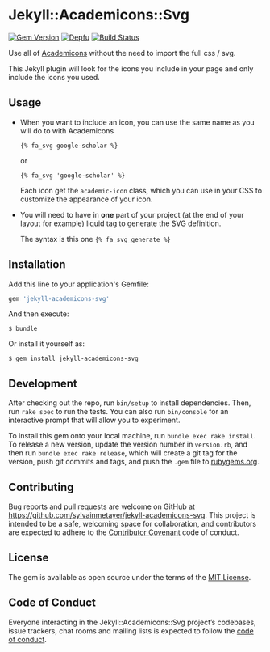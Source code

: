 # Jekyll::Academicons::Svg

[![Gem Version](https://badge.fury.io/rb/jekyll-academicons-svg.svg)](https://badge.fury.io/rb/jekyll-academicons-svg)
[![Depfu](https://badges.depfu.com/badges/2485678e93db5385c4b69cf7f7ca7499/overview.svg)](https://depfu.com/github/sylvainmetayer/jekyll-academicons-svg?project_id=10126)
[![Build Status](https://travis-ci.org/sylvainmetayer/jekyll-academicons-svg.svg?branch=master)](https://travis-ci.org/sylvainmetayer/jekyll-academicons-svg)


Use all of [Academicons](https://jpswalsh.github.io/academicons/) without the need to import the full css / svg.

This Jekyll plugin will look for the icons you include in your page and only include the icons you used.

## Usage

- When you want to include an icon, you can use the same name as you will do to with Academicons

    `{% fa_svg google-scholar %}`

    or

    `{% fa_svg 'google-scholar' %}`

    Each icon get the `academic-icon` class, which you can use in your CSS to customize the appearance of your icon.

- You will need to have in **one** part of your project (at the end of your layout for example) liquid tag to generate the SVG definition.

    The syntax is this one `{% fa_svg_generate %}`

## Installation

Add this line to your application's Gemfile:

```ruby
gem 'jekyll-academicons-svg'
```

And then execute:

    $ bundle

Or install it yourself as:

    $ gem install jekyll-academicons-svg

## Development

After checking out the repo, run `bin/setup` to install dependencies. Then, run `rake spec` to run the tests. You can also run `bin/console` for an interactive prompt that will allow you to experiment.

To install this gem onto your local machine, run `bundle exec rake install`. To release a new version, update the version number in `version.rb`, and then run `bundle exec rake release`, which will create a git tag for the version, push git commits and tags, and push the `.gem` file to [rubygems.org](https://rubygems.org).

## Contributing

Bug reports and pull requests are welcome on GitHub at https://github.com/sylvainmetayer/jekyll-academicons-svg. This project is intended to be a safe, welcoming space for collaboration, and contributors are expected to adhere to the [Contributor Covenant](http://contributor-covenant.org) code of conduct.

## License

The gem is available as open source under the terms of the [MIT License](https://opensource.org/licenses/MIT).

## Code of Conduct

Everyone interacting in the Jekyll::Academicons::Svg project’s codebases, issue trackers, chat rooms and mailing lists is expected to follow the [code of conduct](https://github.com/[USERNAME]/jekyll-academicons-svg/blob/master/CODE_OF_CONDUCT.md).
